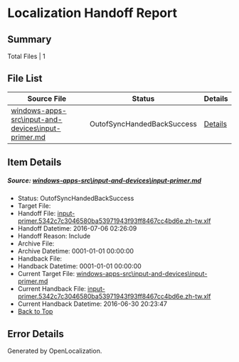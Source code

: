 # <a name='report-top'></a> Localization Handoff Report

## Summary
 Total Files | 1

## File List
 Source File | Status | Details 
 ----------- | ------ | ------- 
 [windows-apps-src\input-and-devices\input-primer.md](https://github.com/Microsoft/windows-apps/blob/56b72eba3297d3e4368ed0f719ea0b83790a4136/windows-apps-src/input-and-devices/input-primer.md) | OutofSyncHandedBackSuccess | [Details](#4cbad2284c6bb7ee2a03236fc554d588804b167e2983)

## Item Details
##### <a name='4cbad2284c6bb7ee2a03236fc554d588804b167e2983'></a> Source: [windows-apps-src\input-and-devices\input-primer.md](https://github.com/Microsoft/windows-apps/blob/56b72eba3297d3e4368ed0f719ea0b83790a4136/windows-apps-src/input-and-devices/input-primer.md)
* Status: OutofSyncHandedBackSuccess
* Target File: 
* Handoff File: [input-primer.5342c7c3046580ba53971943f93ff8467cc4bd6e.zh-tw.xlf](https://github.com/Microsoft/WDG.handoff/blob/8c7ecdf4fc714db03744a4bf4f971b925fcbbeda/ol-handoff/Microsoft/windows-apps.zh-tw/master/input-primer.5342c7c3046580ba53971943f93ff8467cc4bd6e.zh-tw.xlf)
* Handoff Datetime: 2016-07-06 02:26:09
* Handoff Reason: Include
* Archive File: 
* Archive Datetime: 0001-01-01 00:00:00
* Handback File: 
* Handback Datetime: 0001-01-01 00:00:00
* Current Target File: [windows-apps-src\input-and-devices\input-primer.md](https://github.com/Microsoft/windows-apps.zh-tw/blob/b5b7769402d1075d787c34cc96beb388a7e3cf20/windows-apps-src/input-and-devices/input-primer.md)
* Current Handback File: [input-primer.5342c7c3046580ba53971943f93ff8467cc4bd6e.zh-tw.xlf](https://github.com/Microsoft/WDG.handback/blob/ab4639345174d2fae7c186f49c61101809414a5b/ol-handback/Microsoft/windows-apps.zh-tw/master/input-primer.5342c7c3046580ba53971943f93ff8467cc4bd6e.zh-tw.xlf)
* Current Handback Datetime: 2016-06-30 20:23:47
* [Back to Top](#report-top)


## Error Details

Generated by OpenLocalization.
